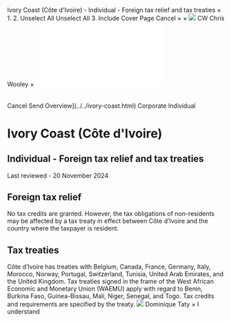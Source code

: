 Ivory Coast (Côte d'Ivoire) - Individual - Foreign tax relief and tax treaties
×
1.
2.
Unselect All
Unselect All
3.
Include Cover Page
Cancel
×
×
![](../../-/media/world-wide-tax-summaries/attachments/global---chris-wooley.ashx%3Frev=ac5e5f3223b34096b1afc2a6009c7320&revision=ac5e5f32-23b3-4096-b1af-c2a6009c7320&hash=859B7ADC84DC2CBEC9760E9E6EE7DE6D0A8BFCDF)
CW
Chris Wooley
×
![](foreign-tax-relief-and-tax-treaties.html)
######
Cancel
Send
Overview](../../ivory-coast.html)
Corporate
Individual
# Ivory Coast (Côte d'Ivoire)
## Individual - Foreign tax relief and tax treaties
Last reviewed - 20 November 2024
## Foreign tax relief
No tax credits are granted. However, the tax obligations of non-residents may be affected by a tax treaty in effect between Côte d’Ivoire and the country where the taxpayer is resident.
## Tax treaties
Côte d’Ivoire has treaties with Belgium, Canada, France, Germany, Italy, Morocco, Norway, Portugal, Switzerland, Tunisia, United Arab Emirates, and the United Kingdom.
Tax treaties signed in the frame of the West African Economic and Monetary Union (WAEMU) apply with regard to Benin, Burkina Faso, Guinea-Bissau, Mali, Niger, Senegal, and Togo.
Tax credits and requirements are specified by the treaty.
![](../../-/media/world-wide-tax-summaries/attachments/ivory-coast---dominique-taty.ashx%3Frev=82f4012fd33d47dca422c38a943d9e54&revision=82f4012f-d33d-47dc-a422-c38a943d9e54&hash=F52C060993218F77AD5C5D731B9A828299D2BFBF)
Dominique Taty
×
I understand